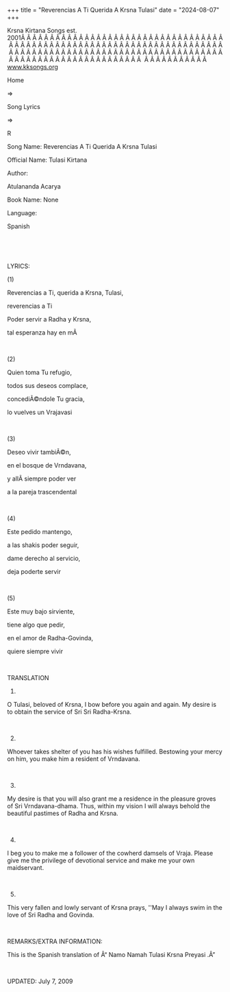 +++ 
title = "Reverencias A Ti Querida A Krsna Tulasi"
date = "2024-08-07"
+++

Krsna Kirtana Songs est. 2001Â Â Â Â Â Â Â Â Â Â Â Â Â Â Â Â Â Â Â Â Â Â Â Â Â Â Â Â Â Â Â Â Â Â Â Â Â Â Â Â Â Â Â Â Â Â Â Â Â Â Â Â Â Â Â Â Â Â Â Â Â Â Â Â Â Â Â Â Â Â Â Â Â Â Â Â Â Â Â Â Â Â Â Â Â Â Â Â Â Â Â Â Â Â Â Â Â Â Â Â Â Â Â Â Â Â Â Â Â Â Â Â Â Â Â Â Â Â Â Â Â Â Â Â Â Â Â Â Â Â Â Â  Â Â Â Â Â Â Â Â Â Â Â  
www.kksongs.org








Home
 
⇒
 
Song Lyrics
 
⇒
 
R


Song
Name: Reverencias A Ti Querida A Krsna Tulasi


Official
Name: Tulasi Kirtana


Author:

Atulananda Acarya


Book
Name: None


Language:

Spanish


 
















 


LYRICS:


(1)


Reverencias
a Ti, querida a Krsna, Tulasi,


reverencias
a Ti


Poder
servir a Radha y Krsna,


tal
esperanza hay en mÃ­


 


(2)


Quien
toma Tu refugio,


todos
sus deseos complace,


concediÃ©ndole
Tu gracia,


lo
vuelves un Vrajavasi


 


(3)


Deseo
vivir tambiÃ©n,


en el
bosque de Vrndavana,


y allÃ­
siempre poder ver


a la
pareja trascendental


 


(4)


Este
pedido mantengo,


a las
shakis poder seguir,


dame
derecho al servicio,


deja
poderte servir


 


(5)


Este
muy bajo sirviente,


tiene
algo que pedir,


en el
amor de Radha-Govinda,


quiere
siempre vivir


 


TRANSLATION


1)
O Tulasi, beloved of Krsna, I bow before you again and again. My desire is to
obtain the service of Sri Sri Radha-Krsna. 


 


2)
Whoever takes shelter of you has his wishes fulfilled. Bestowing your mercy on
him, you make him a resident of Vrndavana. 


 


3)
My desire is that you will also grant me a residence in the pleasure groves of
Sri Vrndavana-dhama. Thus, within my vision I will always behold the beautiful
pastimes of Radha and Krsna. 


 


4)
I beg you to make me a follower of the cowherd damsels of Vraja. Please give me
the privilege of devotional service and make me your own maidservant. 


 


5)
This very fallen and lowly servant of Krsna prays, ''May I always swim in the
love of Sri Radha and Govinda. 


 


REMARKS/EXTRA
INFORMATION:


This
is the Spanish translation of Â“
Namo Namah Tulasi
Krsna Preyasi
.Â”


 


UPDATED:
 July 7, 2009